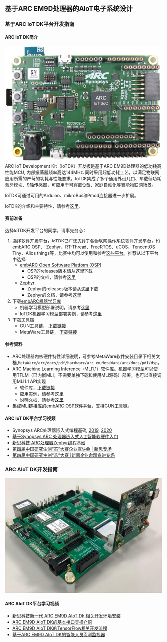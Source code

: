 ## 基于ARC EM9D处理器的AIoT电子系统设计

### 基于ARC IoT DK平台开发指南

#### ARC IoT DK简介
![ARC IoT Development Kit](https://github.com/foss-for-synopsys-dwc-arc-processors/foss-for-synopsys-dwc-arc-processors.github.io/raw/master/images/arc_iot_dev_kit2.png)
ARC IoT Development Kit（IoTDK）开发板是基于ARC EM9D处理器的低功耗高性能MCU, 内部振荡器频率高达144MHz. 同时采用超低功耗工艺，以满足物联网应用所需的严苛的功耗与性能要求。IoTDK集成了多个通用外设几口、车载低功耗蓝牙模块、9轴传感器，可应用于可穿戴设备、家庭自动化等智能物联网场景。

IoTDK可通过可用的Arduino、mikroBus和Pmod连接器进一步扩展。

IoTDK的介绍和主要特性，请参考[这里](https://github.com/foss-for-synopsys-dwc-arc-processors/ARC-Development-Systems-Forum/wiki/ARC-Development-Systems-Forum-Wiki-Home#arc-iot-development-kit-1).

#### 赛前准备
选择IoTDK开发平台的同学，请事先务必：
1. 选择软件开发平台，IoTDK已广泛支持于各物联网操作系统软件开发平台，如embARC OSP、 Zephyr、RT-Thread、FreeRTOS、uCOS、TencentOS Tiny、Alios things等，比赛中均可以使用和参考[这些平台](https://embarc.org/projects/iot-projects/ )。推荐从以下平台中选择
    - [embARC Open Software Platform (OSP)](https://embarc.org/project/embarc-open-software-platform-osp/)
        - OSP的releases版本请从[这里](https://github.com/foss-for-synopsys-dwc-arc-processors/embarc_osp/releases)下载
        - OSP的文档，请参考[这里](https://foss-for-synopsys-dwc-arc-processors.github.io/embarc_osp/doc/build/html/index.html)
    - [Zephyr](https://github.com/zephyrproject-rtos/zephyr)
        - Zephyr的releases版本请从[这里](https://github.com/zephyrproject-rtos/zephyr/releases)下载
        - Zephyr的文档，请参考[这里](https://docs.zephyrproject.org/latest/index.html)
2. 下载[embARC机器学习库](https://github.com/foss-for-synopsys-dwc-arc-processors/tensorflow/tree/arc_iotdk/tensorflow/lite/micro/kernels/arc_mli)
    - 机器学习模型部署说明，请参考[这里](https://github.com/foss-for-synopsys-dwc-arc-processors/tensorflow/tree/arc_iotdk/tensorflow/lite/micro/tools/make/targets/arc#arc-iot-development-kit-arc-iot-dk)
    - IoTDK机器学习模型部署实例，请参考[这里](https://github.com/foss-for-synopsys-dwc-arc-processors/tensorflow/tree/arc_iotdk/tensorflow/lite/micro/examples )
3. 下载工具链
    - GUN工具链， [下载链接](https://github.com/foss-for-synopsys-dwc-arc-processors/toolchain/releases )
    - MetaWare工具链， [下载链接](https://eval.synopsys.com/Home/MetaWareLite )

#### 参考资料
- ARC处理器内核硬件特性详细说明，可参考MetaWare软件安装目录下相关文档,`MetaWare/arc/docs/pdf/hardware/arc_em`,`MetaWare/arc/docs/pdf/dsp`。
- ARC Machine Learning Inference（MLI1.1）软件库。机器学习模型可以使用TFLM（已内嵌MLI，不需要单独下载和使用MLI源码）部署，也可以直接调用MLI1.1 API实现
    - 软件库，[下载链接](https://github.com/foss-for-synopsys-dwc-arc-processors/embarc_mli/releases)
    - 应用实例，请参考[这里](https://github.com/foss-for-synopsys-dwc-arc-processors/embarc_mli/tree/mli_dev/examples/tutorial_emnist_tensorflow)
    - 说明文档，请参考[这里](https://foss-for-synopsys-dwc-arc-processors.github.io/embarc_mli/doc/build/html/index.html )
- [集成MLI链接库的embARC OSP软件平台](https://github.com/foss-for-synopsys-dwc-arc-processors/embarc_osp/tree/embarc_mli )，支持GUN工具链。

#### ARC IoT DK平台学习视频
- Synopsys ARC处理器嵌入式编程基础, [2019](https://www.moore8.com/courses/2730), [2020](https://www.moore8.com/courses/3018)
- [基于Synopsys ARC 处理器嵌入式人工智能软硬件入门](https://www.moore8.com/courses/2732)
- [新思科技 ARC处理器Zephyr编程基础](https://www.moore8.com/courses/3019)
- [第四届中国研究生创“芯”大赛企业宣讲会 | 新思专场](https://www.moore8.com/courses/3247)
- [第四届中国研究生创“芯”大赛 |新思企业命题宣讲专场](https://www.moore8.com/courses/3260)

### ARC AIoT DK开发指南
![ARC AIoT Development Kit](https://github.com/foss-for-synopsys-dwc-arc-processors/embarc_applications/blob/master/arc_design_contest/2022/Synopsys/img/AIoT.PNG)

#### ARC AIoT DK平台学习视频
- [新思科技新一代 ARC EM9D AIoT DK 相关开发环境安装](https://www.bilibili.com/video/BV1yB4y1U7TE?p=2)
- [ARC EM9D AIoT DK的基本接口实操介绍](https://www.bilibili.com/video/BV1yB4y1U7TE?p=3)
- [ARC EM9D AIoT DK的TensorFlow相关开发流程](https://www.bilibili.com/video/BV1yB4y1U7TE?p=4)
- [基于ARC EM9D AIoT DK的智能人员侦测监视器](https://www.bilibili.com/video/BV1yB4y1U7TE?p=1)
